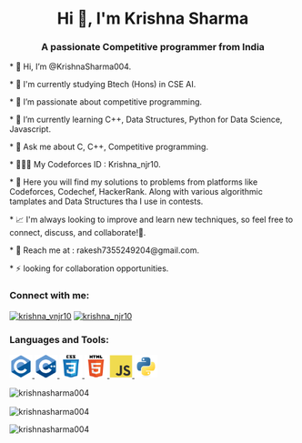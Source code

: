 <h1 align="center">Hi 👋, I'm Krishna Sharma</h1>
<h3 align="center">A passionate Competitive programmer from India</h3>

<p>* 👋 Hi, I’m @KrishnaSharma004.<p>
<p>* 🔭 I'm currently studying Btech (Hons) in CSE AI.<p>
<p>* 🚀 I’m passionate about competitive programming.<p>
<p>* 🌱 I’m currently learning C++, Data Structures, Python for Data Science, Javascript.<p>
<p>* 💬 Ask me about C, C++, Competitive programming.<p>
<p>* 🧑🏼‍💻 My Codeforces ID : Krishna_njr10.<p>
<p>* 🔎 Here you will find my solutions to problems from platforms like Codeforces, Codechef, HackerRank. Along with various algorithmic tamplates and Data Structures tha I use in contests.<p>
<p>* 📈 I'm always looking to improve and learn new techniques, so feel free to connect, discuss, and collaborate!🚀.<p> 
<p>* 🧰 Reach me at : rakesh7355249204@gmail.com.<p>
<p>* ⚡ looking for collaboration opportunities.<p>

<h3 align="left">Connect with me:</h3>
<p align="left">

<a href="https://www.codechef.com/users/krishna_vnjr10" target="blank"><img align="center" src="https://cdn.jsdelivr.net/npm/simple-icons@3.1.0/icons/codechef.svg" alt="krishna_vnjr10" height="30" width="40" /></a>
<a href="https://codeforces.com/profile/krishna_njr10" target="blank"><img align="center" src="https://raw.githubusercontent.com/rahuldkjain/github-profile-readme-generator/master/src/images/icons/Social/codeforces.svg" alt="krishna_njr10" height="30" width="40" /></a>
</p>

<h3 align="left">Languages and Tools:</h3>
<p align="left"> <a href="https://www.cprogramming.com/" target="_blank" rel="noreferrer"> <img src="https://raw.githubusercontent.com/devicons/devicon/master/icons/c/c-original.svg" alt="c" width="40" height="40"/> </a> <a href="https://www.w3schools.com/cpp/" target="_blank" rel="noreferrer"> <img src="https://raw.githubusercontent.com/devicons/devicon/master/icons/cplusplus/cplusplus-original.svg" alt="cplusplus" width="40" height="40"/> </a> <a href="https://www.w3schools.com/css/" target="_blank" rel="noreferrer"> <img src="https://raw.githubusercontent.com/devicons/devicon/master/icons/css3/css3-original-wordmark.svg" alt="css3" width="40" height="40"/> </a> <a href="https://www.w3.org/html/" target="_blank" rel="noreferrer"> <img src="https://raw.githubusercontent.com/devicons/devicon/master/icons/html5/html5-original-wordmark.svg" alt="html5" width="40" height="40"/> </a> <a href="https://developer.mozilla.org/en-US/docs/Web/JavaScript" target="_blank" rel="noreferrer"> <img src="https://raw.githubusercontent.com/devicons/devicon/master/icons/javascript/javascript-original.svg" alt="javascript" width="40" height="40"/> </a> <a href="https://www.python.org" target="_blank" rel="noreferrer"> <img src="https://raw.githubusercontent.com/devicons/devicon/master/icons/python/python-original.svg" alt="python" width="40" height="40"/> </a> </p>

<p><img align="center" src="https://github-readme-stats.vercel.app/api/top-langs?username=krishnasharma004&show_icons=true&locale=en&layout=compact" alt="krishnasharma004" /></p>

<p><img align="center" src="https://github-readme-streak-stats.herokuapp.com/?user=krishnasharma004&" alt="krishnasharma004" /></p>
<p align="left"> <img src="https://komarev.com/ghpvc/?username=krishnasharma004&label=Profile%20views&color=0e75b6&style=flat" alt="krishnasharma004" /> </p>




<!---
KrishnaSharma004/KrishnaSharma004 is a ✨ special ✨ repository because its `README.md` (this file) appears on your GitHub profile.
You can click the Preview link to take a look at your changes.
--->
